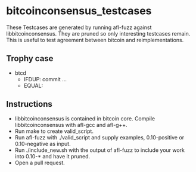 bitcoinconsensus_testcases
===

These Testcases are generated by running afl-fuzz against libbitcoinconsensus. 
They are pruned so only interesting testcases remain.
This is useful to test agreement between bitcoin and reimplementations.

Trophy case
---
* btcd 
    * IFDUP: commit ...
    * EQUAL: 

Instructions
---
* libbitcoinconsensus is contained in bitcoin core. Compile libbitcoinconsensus with afl-gcc and afl-g++.
* Run make to create valid_script.
* Run afl-fuzz with ./valid_script and supply examples, 0.10-positive or 0.10-negative as input.
* Run ./include_new.sh with the output of afl-fuzz to include your work into 0.10-\* and have it pruned.
* Open a pull request.
